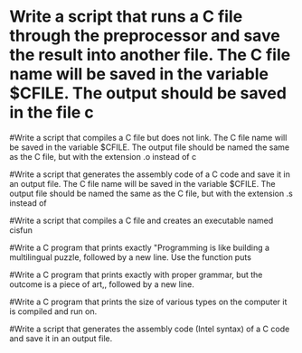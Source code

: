 # Write a script that runs a C file through the preprocessor and save the result into another file. The C file name will be saved in the variable $CFILE. The output should be saved in the file c

#Write a script that compiles a C file but does not link. The C file name will be saved in the variable $CFILE. The output file should be named the same as the C file, but with the extension .o instead of c

#Write a script that generates the assembly code of a C code and save it in an output file. The C file name will be saved in the variable $CFILE. The output file should be named the same as the C file, but with the extension .s instead of

#Write a script that compiles a C file and creates an executable named cisfun

#Write a C program that prints exactly "Programming is like building a multilingual puzzle, followed by a new line. Use the function puts

#Write a C program that prints exactly with proper grammar, but the outcome is a piece of art,, followed by a new line.

#Write a C program that prints the size of various types on the computer it is compiled and run on.

#Write a script that generates the assembly code (Intel syntax) of a C code and save it in an output file.
